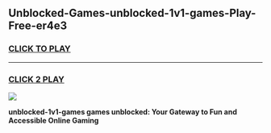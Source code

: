 
## Unblocked-Games-unblocked-1v1-games-Play-Free-er4e3
<h3>
<a href="https://premium76.site?title=unblocked-1v1-games&ref=17A">CLICK TO PLAY</a></h3>
<hr>

<h3>
<a href="https://premium76.site?title=unblocked-1v1-games&ref=17A">CLICK 2 PLAY</a>
  
</h3>

<a href="https://premium76.site?title=unblocked-1v1-games&ref=17A"><img src="https://clearcache.store/games.png"></a>


**unblocked-1v1-games games unblocked: Your Gateway to Fun and Accessible Online Gaming**

